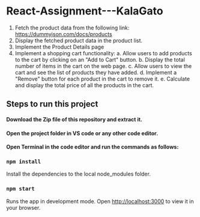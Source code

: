 # React-Assignment---KalaGato

1. Fetch the product data from the following link:
https://dummyjson.com/docs/products
2. Display the fetched product data in the product list.
3. Implement the Product Details page
4. Implement a shopping cart functionality:
  a. Allow users to add products to the cart by clicking on an "Add to Cart"
      button.
  b. Display the total number of items in the cart on the web page.
  c. Allow users to view the cart and see the list of products they have added.
  d. Implement a "Remove" button for each product in the cart to remove it.
  e. Calculate and display the total price of all the products in the cart.

## Steps to run this project

#### Download the Zip file of this repository and extract it.

#### Open the project folder in VS code or any other code editor.

#### Open Terminal in the code editor and run the commands as follows:

### `npm install`
Install the dependencies to the local node_modules folder.

### `npm start`

Runs the app in development mode.
Open [http://localhost:3000](http://localhost:3000) to view it in your browser.

